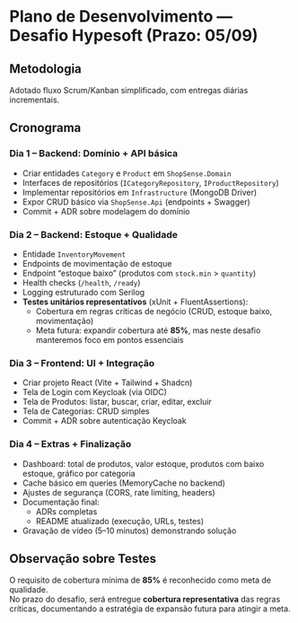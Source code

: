 # Plano de Desenvolvimento — Desafio Hypesoft (Prazo: 05/09)

## Metodologia
Adotado fluxo Scrum/Kanban simplificado, com entregas diárias incrementais.

## Cronograma

### Dia 1 – Backend: Domínio + API básica
- Criar entidades `Category` e `Product` em `ShopSense.Domain`
- Interfaces de repositórios (`ICategoryRepository`, `IProductRepository`)
- Implementar repositórios em `Infrastructure` (MongoDB Driver)
- Expor CRUD básico via `ShopSense.Api` (endpoints + Swagger)
- Commit + ADR sobre modelagem do domínio

### Dia 2 – Backend: Estoque + Qualidade
- Entidade `InventoryMovement`
- Endpoints de movimentação de estoque
- Endpoint “estoque baixo” (produtos com `stock.min` > `quantity`)
- Health checks (`/health`, `/ready`)
- Logging estruturado com Serilog
- **Testes unitários representativos** (xUnit + FluentAssertions):
  - Cobertura em regras críticas de negócio (CRUD, estoque baixo, movimentação)
  - Meta futura: expandir cobertura até **85%**, mas neste desafio manteremos foco em pontos essenciais

### Dia 3 – Frontend: UI + Integração
- Criar projeto React (Vite + Tailwind + Shadcn)
- Tela de Login com Keycloak (via OIDC)
- Tela de Produtos: listar, buscar, criar, editar, excluir
- Tela de Categorias: CRUD simples
- Commit + ADR sobre autenticação Keycloak

### Dia 4 – Extras + Finalização
- Dashboard: total de produtos, valor estoque, produtos com baixo estoque, gráfico por categoria
- Cache básico em queries (MemoryCache no backend)
- Ajustes de segurança (CORS, rate limiting, headers)
- Documentação final:
  - ADRs completas
  - README atualizado (execução, URLs, testes)
- Gravação de vídeo (5–10 minutos) demonstrando solução

## Observação sobre Testes
O requisito de cobertura mínima de **85%** é reconhecido como meta de qualidade.  
No prazo do desafio, será entregue **cobertura representativa** das regras críticas, documentando a estratégia de expansão futura para atingir a meta.
